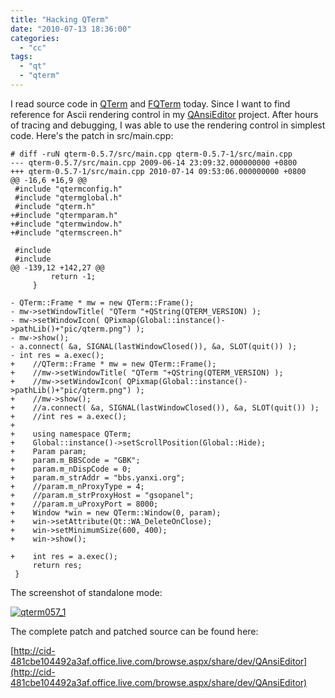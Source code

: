 ```yaml
---
title: "Hacking QTerm"
date: "2010-07-13 18:36:00"
categories: 
  - "cc"
tags: 
  - "qt"
  - "qterm"
---
```


I read source code in [QTerm](http://www.qterm.org/) and [FQTerm](http://code.google.com/p/fqterm/) today. Since I want to find reference for Ascii rendering control in my [QAnsiEditor](http://code.google.com/p/qansieditor/) project. After hours of tracing and debugging, I was able to use the rendering control in simplest code. Here's the patch in src/main.cpp:

```
# diff -ruN qterm-0.5.7/src/main.cpp qterm-0.5.7-1/src/main.cpp
--- qterm-0.5.7/src/main.cpp 2009-06-14 23:09:32.000000000 +0800
+++ qterm-0.5.7-1/src/main.cpp 2010-07-14 09:53:06.000000000 +0800
@@ -16,6 +16,9 @@
 #include "qtermconfig.h"
 #include "qtermglobal.h"
 #include "qterm.h"
+#include "qtermparam.h"
+#include "qtermwindow.h"
+#include "qtermscreen.h"
 
 #include 
 #include 
@@ -139,12 +142,27 @@
         return -1;
     }
 
- QTerm::Frame * mw = new QTerm::Frame();
- mw->setWindowTitle( "QTerm "+QString(QTERM_VERSION) );
- mw->setWindowIcon( QPixmap(Global::instance()->pathLib()+"pic/qterm.png") );
- mw->show();
- a.connect( &a, SIGNAL(lastWindowClosed()), &a, SLOT(quit()) );
- int res = a.exec();
+    //QTerm::Frame * mw = new QTerm::Frame();
+    //mw->setWindowTitle( "QTerm "+QString(QTERM_VERSION) );
+    //mw->setWindowIcon( QPixmap(Global::instance()->pathLib()+"pic/qterm.png") );
+    //mw->show();
+    //a.connect( &a, SIGNAL(lastWindowClosed()), &a, SLOT(quit()) );
+    //int res = a.exec();
+
+    using namespace QTerm;
+    Global::instance()->setScrollPosition(Global::Hide);
+    Param param;
+    param.m_BBSCode = "GBK";
+    param.m_nDispCode = 0;
+    param.m_strAddr = "bbs.yanxi.org";
+    //param.m_nProxyType = 4;
+    //param.m_strProxyHost = "gsopanel";
+    //param.m_uProxyPort = 8000;
+    Window *win = new QTerm::Window(0, param);
+    win->setAttribute(Qt::WA_DeleteOnClose);
+    win->setMinimumSize(600, 400);
+    win->show();
 
+    int res = a.exec();
     return res;
 }
```

The screenshot of standalone mode:

[![qterm057_1](images/4791037730_4246bd8302_z.jpg)](http://www.flickr.com/photos/gonwan1985/4791037730 "qterm057_1 by Binhao Qian, on Flickr")

The complete patch and patched source can be found here:

[http://cid-481cbe104492a3af.office.live.com/browse.aspx/share/dev/QAnsiEditor](http://cid-481cbe104492a3af.office.live.com/browse.aspx/share/dev/QAnsiEditor)
